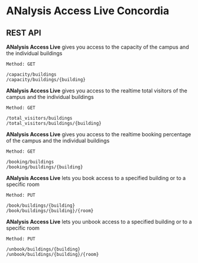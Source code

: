 # ANalysis Access Live Concordia

## REST API


**ANalysis Access Live** gives you access to the capacity of the campus and the individual buildings 
```
Method: GET

/capacity/buildings
/capacity/buildings/{building}
```


**ANalysis Access Live** gives you access to the realtime total visitors of the campus and the individual buildings 
```
Method: GET

/total_visitors/buildings
/total_visitors/buildings/{building}
```


**ANalysis Access Live** gives you access to the realtime booking percentage of the campus and the individual buildings
```
Method: GET

/booking/buildings
/booking/buildings/{building}
```


**ANalysis Access Live** lets you book access to a specified building or to a specific room
```
Method: PUT

/book/buildings/{building}
/book/buildings/{building}/{room}
```


**ANalysis Access Live** lets you unbook access to a specified building or to a specific room
```
Method: PUT

/unbook/buildings/{building}
/unbook/buildings/{building}/{room}
```
